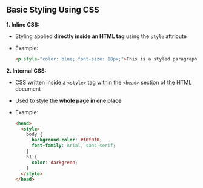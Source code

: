 
## **Basic Styling Using CSS**

**1. Inline CSS:**

* Styling applied **directly inside an HTML tag** using the `style` attribute
* Example:

  ```html
  <p style="color: blue; font-size: 18px;">This is a styled paragraph.</p>
  ```

**2. Internal CSS:**

* CSS written inside a `<style>` tag within the `<head>` section of the HTML document
* Used to style the **whole page in one place**
* Example:

  ```html
  <head>
    <style>
      body {
        background-color: #f0f0f0;
        font-family: Arial, sans-serif;
      }
      h1 {
        color: darkgreen;
      }
    </style>
  </head>
  ```


